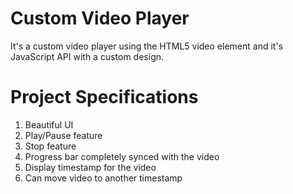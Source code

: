 # Custom Video Player
It's a custom video player using the HTML5 video element and it's JavaScript API with a custom design.

# Project Specifications
1. Beautiful UI                                                                                          
2. Play/Pause feature                                                                                    
3. Stop feature                                                                                          
4. Progress bar completely synced with the video                                                         
5. Display timestamp for the video                                                                       
6. Can move video to another timestamp                                                                   
